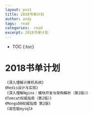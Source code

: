 ```yaml
---
layout: post
title: 2018书单计划
author: andy
tags:  read
categories:  read
excerpt: 2018书单计划
---
```


* TOC
{:toc}

# 2018书单计划

    《深入理解计算机系统》
	《Redis设计与实现》
	《深入理解Nginx：模块开发与架构解析（第2版）》
	《Tomcat权威指南（第2版）》
	《MongoDB权威指南 第2版》
	《高性能mysql》